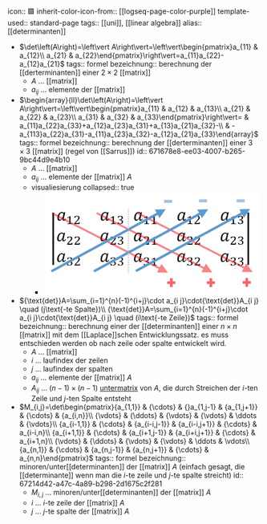 icon:: 🟪
inherit-color-icon-from:: [[logseq-page-color-purple]]
template-used:: standard-page
tags:: [[uni]], [[linear algebra]] 
alias:: [[determinanten]]

- $\det\left(A\right)=\left\vert A\right\vert=\left\vert\begin{pmatrix}a_{11} & a_{12}\\ a_{21} & a_{22}\end{pmatrix}\right\vert=a_{11}a_{22}-a_{12}a_{21}$
  tags:: formel
  bezeichnung:: berechnung der [[derterminanten]] einer $2\times2$ [[matrix]]
	- $A$ ... [[matrix]]
	- $a_{ij}$ ... elemente der [[matrix]]
- $\begin{array}{ll}\det\left(A\right)=\left\vert A\right\vert=\left\vert\begin{pmatrix}a_{11} & a_{12} & a_{13}\\ a_{21} & a_{22} & a_{23}\\ a_{31} & a_{32} & a_{33}\end{pmatrix}\right\vert= & a_{11}a_{22}a_{33}+a_{12}a_{23}a_{31}+a_{13}a_{21}a_{32}-\\  & -a_{113}a_{22}a_{31}-a_{11}a_{23}a_{32}-a_{12}a_{21}a_{33}\end{array}$
  tags:: formel
  bezeichnung:: berechnung der [[derterminanten]] einer $3\times3$ [[matrix]] (regel von [[Sarrus]])
  id:: 671678e8-ee03-4007-b265-9bc44d9e4b10
	- $A$ ... [[matrix]]
	- $a_{ij}$ ... elemente der [[matrix]] $A$
	- visualiesierung
	  collapsed:: true
		- ![img](../assets/documents/regel-sarrus.webp)
- ${\text{det}}A=\sum_{i=1}^{n}(-1)^{i+j}\cdot a_{i j}\cdot{\text{det}}A_{i j} \quad (j\text{-te Spalte})\\ {\text{det}}A=\sum_{i=1}^{n}(-1)^{i+j}\cdot a_{i j}\cdot{\text{det}}A_{i j} \quad (i\text{-te Zeile})$
  tags:: formel
  bezeichnung:: berechnung einer der [[determinanten]] einer $n\times n$ [[matrix]] mit dem [[Laplace]]schen Entwicklungssatz. es muss entschieden werden ob nach zeile oder spalte entwickelt wird.
	- $A$ ... [[matrix]]
	- $i$ ... laufindex der zeilen
	- $j$ ... laufindex der spalten
	- $a_{ij}$ ... elemente der [[matrix]] $A$
	- $A_{ij}$ ... $\left(n-1\right)\times\left(n-1\right)$ [untermatrix]([[matrix]]) von $A$, die durch Streichen der $i$-ten Zeile und $j$-ten Spalte entsteht
- $M_{i,j}=\det\begin{pmatrix}{a_{1,1}} & {\cdots} & {}a_{1,j-1} & {a_{1,j+1}} & {\cdots} & {a_{i,n}}\\ {\vdots} & {\ddots} & {\vdots} & {\vdots} & \ddots & {\vdots}\\ {a_{i-1,1}} & {\cdots} & {a_{i-i,j-1}} & {a_{i-i,j+1}} & {\cdots} & a_{i-i,n}\\ {a_{i+1,1}} & {\cdots} & {a_{i+1,j-1}} & {a_{i+i,j+1}} & {\cdots} & a_{i+1,n}\\ {\vdots} & {\ddots} & {\vdots} & {\vdots} & \ddots & \vdots\\ {a_{n,1}} & {\cdots} & {a_{n,j-1}} & {a_{n,j+1}} & {\cdots} & a_{n,n}\end{pmatrix}$
  tags:: formel
  bezeichnung:: minoren/unter[[determinanten]] der [[matrix]] $A$ (einfach gesagt, die [[determinante]] wenn man die $i$-te zeile und $j$-te spalte streicht)
  id:: 67214d42-a47c-4a89-b298-2d1675c2f281
	- $M_{i,j}$ ... minoren/unter[[determinanten]] der [[matrix]] $A$
	- $i$ ... $i$-te zeile der [[matrix]] $A$
	- $j$ ... $j$-te spalte der [[matrix]] $A$